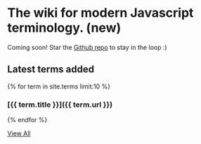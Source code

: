 # The wiki for modern Javascript terminology. (new)
Coming soon! Star the [Github repo](https://github.com/gothinkster/jswiki/) to stay in the loop :)

## Latest terms added

{% for term in site.terms limit:10 %}
### [{{ term.title }}]({{ term.url }})
{% endfor %}


[View All](/terms/)
